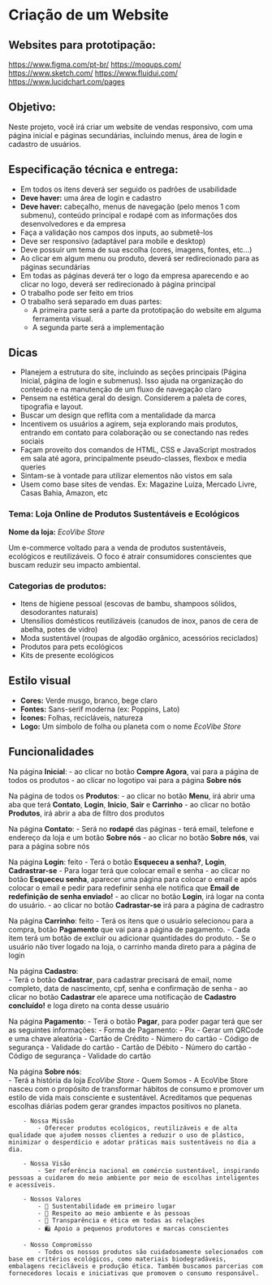 # Criação de um Website

## Websites para prototipação:

https://www.figma.com/pt-br/
https://moqups.com/
https://www.sketch.com/
https://www.fluidui.com/
https://www.lucidchart.com/pages

## Objetivo:

Neste projeto, você irá criar um website de vendas responsivo, com uma página inicial e páginas secundárias, incluindo menus, área de login e cadastro de usuários.

## Especificação técnica e entrega:

- Em todos os itens deverá ser seguido os padrões de usabilidade
- **Deve haver:** uma área de login e cadastro
- **Deve haver:** cabeçalho, menus de navegação (pelo menos 1 com submenu), conteúdo principal e rodapé com as informações dos desenvolvedores e da empresa
- Faça a validação nos campos dos inputs, ao submetê-los
- Deve ser responsivo (adaptável para mobile e desktop)
- Deve possuir um tema de sua escolha (cores, imagens, fontes, etc...)
- Ao clicar em algum menu ou produto, deverá ser redirecionado para as páginas secundárias
- Em todas as páginas deverá ter o logo da empresa aparecendo e ao clicar no logo, deverá ser redirecionado à página principal
- O trabalho pode ser feito em trios
- O trabalho será separado em duas partes:
   - A primeira parte será a parte da prototipação do website em alguma ferramenta 
    visual.
   - A segunda parte será a implementação

## Dicas

- Planejem a estrutura do site, incluindo as seções principais (Página Inicial, página de login e submenus). Isso ajuda na organização do conteúdo e na manutenção de um fluxo de navegação claro
- Pensem na estética geral do design. Considerem a paleta de cores, tipografia e layout. 
- Buscar um design que reflita com a mentalidade da marca
- Incentivem os usuários a agirem, seja explorando mais produtos, entrando em contato para colaboração ou se conectando nas redes sociais
- Façam proveito dos comandos de HTML, CSS e JavaScript mostrados em sala até agora, principalmente pseudo-classes, flexbox e media queries
- Sintam-se à vontade para utilizar elementos não vistos em sala
- Usem como base sites de vendas. Ex: Magazine Luiza, Mercado Livre, Casas Bahia, Amazon, etc

### Tema: Loja Online de Produtos Sustentáveis e Ecológicos

**Nome da loja:** *EcoVibe Store*

Um e-commerce voltado para a venda de produtos sustentáveis, ecológicos e reutilizáveis. O foco é atrair consumidores conscientes que buscam reduzir seu impacto ambiental.

### Categorias de produtos:
- Itens de higiene pessoal (escovas de bambu, shampoos sólidos, desodorantes naturais)
- Utensílios domésticos reutilizáveis (canudos de inox, panos de cera de abelha, potes de vidro)
- Moda sustentável (roupas de algodão orgânico, acessórios reciclados)
- Produtos para pets ecológicos
- Kits de presente ecológicos

## Estilo visual

- **Cores:** Verde musgo, branco, bege claro
- **Fontes:** Sans-serif moderna (ex: Poppins, Lato)
- **Ícones:** Folhas, recicláveis, natureza
- **Logo:** Um símbolo de folha ou planeta com o nome *EcoVibe Store*

## Funcionalidades

Na página **Inicial**: 
    - ao clicar no botão **Compre Agora**, vai para a página de todos os produtos 
    - ao clicar no logotipo vai para a página **Sobre nós**

Na página de todos os **Produtos**: 
    - ao clicar no botão **Menu**, irá abrir uma aba que terá **Contato**, **Login**, **Inicio**, **Sair** e **Carrinho**
    - ao clicar no botão **Produtos**, irá abrir a aba de filtro dos produtos

Na página **Contato**: 
    - Será no **rodapé** das páginas
    - terá email, telefone e endereço da loja e um botão **Sobre nós** 
    - ao clicar no botão **Sobre nós**, vai para a página sobre nós

Na página **Login**: feito
    - Terá o botão **Esqueceu a senha?**, **Login**, **Cadrastrar-se**
    - Para logar terá que colocar email e senha
    - ao clicar no botão **Esqueceu senha**, aparecer uma página para colocar o email e após colocar o email e pedir para redefinir senha ele notifica que **Email de redefinição de senha enviado!**
    - ao clicar no botão **Login**, irá logar na conta do usuário.
    - ao clicar no botão **Cadrastar-se** irá para a página de cadrastro

Na página **Carrinho**: feito
    - Terá os itens que o usuário selecionou para a compra, botão **Pagamento** que vai para a página de pagamento.
    - Cada item terá um botão de excluir ou adicionar quantidades do produto.
    - Se o usuário não tiver logado na loja, o carrinho manda direto para a página de login

Na página **Cadastro**:  
    - Terá o botão **Cadastrar**, para cadastrar precisará de email, nome completo, data de nascimento, cpf, senha e confirmação de senha
    - ao clicar no botão **Cadastrar** ele aparece uma notificação de **Cadastro concluído!** e loga direto na conta desse usuário

Na página **Pagamento**: 
    - Terá o botão **Pagar**, para poder pagar terá que ser as seguintes informações:
        - Forma de Pagamento:
            - Pix
                - Gerar um QRCode e uma chave aleatória
            - Cartão de Crédito
                - Número do cartão
                - Código de segurança
                - Validade do cartão
            - Cartão de Débito
                    - Número do cartão
                    - Código de segurança
                    - Validade do cartão

Na página **Sobre nós**:  
    - Terá a história da loja *EcoVibe Store*
        - Quem Somos
            - A EcoVibe Store nasceu com o propósito de transformar hábitos de consumo e promover um estilo de vida mais consciente e sustentável. Acreditamos que pequenas escolhas diárias podem gerar grandes impactos positivos no planeta.

        - Nossa Missão
            - Oferecer produtos ecológicos, reutilizáveis e de alta qualidade que ajudem nossos clientes a reduzir o uso de plástico, minimizar o desperdício e adotar práticas mais sustentáveis no dia a dia.

        - Nossa Visão
            - Ser referência nacional em comércio sustentável, inspirando pessoas a cuidarem do meio ambiente por meio de escolhas inteligentes e acessíveis.

        - Nossos Valores
            - 🌿 Sustentabilidade em primeiro lugar
            - 💚 Respeito ao meio ambiente e às pessoas
            - 🤝 Transparência e ética em todas as relações
            - 🛍️ Apoio a pequenos produtores e marcas conscientes

        - Nosso Compromisso
            - Todos os nossos produtos são cuidadosamente selecionados com base em critérios ecológicos, como materiais biodegradáveis, embalagens recicláveis e produção ética. Também buscamos parcerias com fornecedores locais e iniciativas que promovem o consumo responsável.








